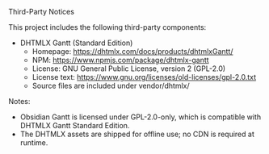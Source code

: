 Third-Party Notices

This project includes the following third-party components:

- DHTMLX Gantt (Standard Edition)
  - Homepage: https://dhtmlx.com/docs/products/dhtmlxGantt/
  - NPM: https://www.npmjs.com/package/dhtmlx-gantt
  - License: GNU General Public License, version 2 (GPL-2.0)
  - License text: https://www.gnu.org/licenses/old-licenses/gpl-2.0.txt
  - Source files are included under vendor/dhtmlx/

Notes:
- Obsidian Gantt is licensed under GPL-2.0-only, which is compatible with DHTMLX Gantt Standard Edition.
- The DHTMLX assets are shipped for offline use; no CDN is required at runtime.

